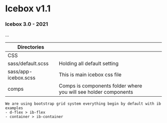 # Icebox v1.1

### Icebox 3.0 - 2021
...

| Directories          |                                                                 |   |   |
|----------------------|-----------------------------------------------------------------|---|---|
| CSS                  |                                                                 |   |   |
| sass/default.scss    | Holding all default setting                                     |   |   |
| sass/app-icebox.scss | This is main icebox css file                                    |   |   |
| comps                | Comps is components folder where you will see holder components |   |   |


```
We are using bootstrap grid system everything begin by default with ib
examples
- d-flex > ib-flex
- container > ib-container 
```

